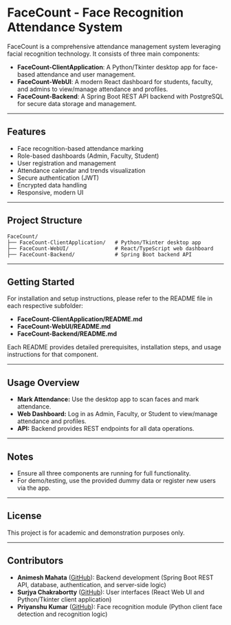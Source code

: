 # FaceCount - Face Recognition Attendance System

FaceCount is a comprehensive attendance management system leveraging facial recognition technology. It consists of three main components:

- **FaceCount-ClientApplication**: A Python/Tkinter desktop app for face-based attendance and user management.
- **FaceCount-WebUI**: A modern React dashboard for students, faculty, and admins to view/manage attendance and profiles.
- **FaceCount-Backend**: A Spring Boot REST API backend with PostgreSQL for secure data storage and management.

---

## Features
- Face recognition-based attendance marking
- Role-based dashboards (Admin, Faculty, Student)
- User registration and management
- Attendance calendar and trends visualization
- Secure authentication (JWT)
- Encrypted data handling
- Responsive, modern UI

---

## Project Structure
```
FaceCount/
├── FaceCount-ClientApplication/   # Python/Tkinter desktop app
├── FaceCount-WebUI/               # React/TypeScript web dashboard
├── FaceCount-Backend/             # Spring Boot backend API
```

---

## Getting Started
For installation and setup instructions, please refer to the README file in each respective subfolder:

- **FaceCount-ClientApplication/README.md**
- **FaceCount-WebUI/README.md**
- **FaceCount-Backend/README.md**

Each README provides detailed prerequisites, installation steps, and usage instructions for that component.

---

## Usage Overview
- **Mark Attendance:** Use the desktop app to scan faces and mark attendance.
- **Web Dashboard:** Log in as Admin, Faculty, or Student to view/manage attendance and profiles.
- **API:** Backend provides REST endpoints for all data operations.

---

## Notes
- Ensure all three components are running for full functionality.
- For demo/testing, use the provided dummy data or register new users via the app.

---

## License
This project is for academic and demonstration purposes only. 

---

## Contributors
- **Animesh Mahata** ([GitHub](https://github.com/madtitan-op)): Backend development (Spring Boot REST API, database, authentication, and server-side logic)
- **Surjya Chakrabortty** ([GitHub](https://github.com/surjya2004)): User interfaces (React Web UI and Python/Tkinter client application)
- **Priyanshu Kumar** ([GitHub](https://github.com/priyanshukumar64282)): Face recognition module (Python client face detection and recognition logic) 